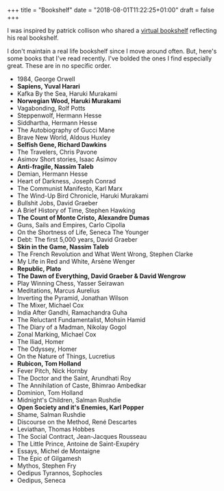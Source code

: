 +++
title = "Bookshelf"
date = "2018-08-01T11:22:25+01:00"
draft = false
+++

I was inspired by patrick collison who shared a [virtual bookshelf](https://patrickcollison.com/bookshelf) reflecting his real bookshelf.

I don't maintain a real life bookshelf since I move around often. But, here's some books that I've read recently. I've bolded the ones I find especially great. These are in no specific order.

- 1984, George Orwell
- **Sapiens, Yuval Harari**
- Kafka By the Sea, Haruki Murakami
- **Norwegian Wood, Haruki Murakami**
- Vagabonding, Rolf Potts
- Steppenwolf, Hermann Hesse
- Siddhartha, Hermann Hesse
- The Autobiography of Gucci Mane
- Brave New World, Aldous Huxley
- **Selfish Gene, Richard Dawkins**
- The Travelers, Chris Pavone
- Asimov Short stories, Isaac Asimov
- **Anti-fragile, Nassim Taleb**
- Demian, Hermann Hesse
- Heart of Darkness, Joseph Conrad
- The Communist Manifesto, Karl Marx
- The Wind-Up Bird Chronicle, Haruki Murakami
- Bullshit Jobs, David Graeber
- A Brief History of Time, Stephen Hawking
- **The Count of Monte Cristo, Alexandre Dumas**
- Guns, Sails and Empires, Carlo Cipolla
- On the Shortness of Life, Seneca The Younger
- Debt: The first 5,000 years, David Graeber
- **Skin in the Game, Nassim Taleb**
- The French Revolution and What Went Wrong, Stephen Clarke
- My Life in Red and White, Arsène Wenger
- **Republic, Plato**
- **The Dawn of Everything, David Graeber & David Wengrow**
- Play Winning Chess, Yasser Seirawan
- Meditations, Marcus Aurelius
- Inverting the Pyramid, Jonathan Wilson
- The Mixer, Michael Cox
- India After Gandhi, Ramachandra Guha
- The Reluctant Fundamentalist, Mohsin Hamid
- The Diary of a Madman, Nikolay Gogol
- Zonal Marking, Michael Cox
- The Iliad, Homer
- The Odyssey, Homer
- On the Nature of Things, Lucretius
- **Rubicon, Tom Holland**
- Fever Pitch, Nick Hornby
- The Doctor and the Saint, Arundhati Roy
- The Annihilation of Caste, Bhimrao Ambedkar
- Dominion, Tom Holland
- Midnight's Children, Salman Rushdie
- **Open Society and it's Enemies, Karl Popper**
- Shame, Salman Rushdie
- Discourse on the Method, René Descartes
- Leviathan, Thomas Hobbes
- The Social Contract, Jean-Jacques Rousseau
- The Little Prince, Antoine de Saint-Exupéry
- Essays, Michel de Montaigne
- The Epic of Gilgamesh
- Mythos, Stephen Fry
- Oedipus Tyrannos, Sophocles
- Oedipus, Seneca
